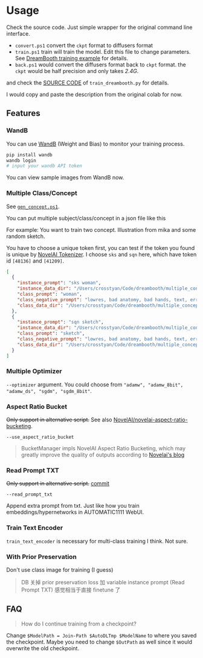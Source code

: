 # Usage

Check the source code. Just simple wrapper for the original command line interface.

- `convert.ps1` convert the `ckpt` format to diffusers format
- `train.ps1` train will train the model. Edit this file to change parameters. See [DreamBooth training example](https://github.com/ShivamShrirao/diffusers/tree/main/examples/dreambooth) for details.
- `back.ps1` would convert the diffusers format back to `ckpt` format. the `ckpt` would be half precision and only takes *2.4G*.

and check the [SOURCE CODE](https://github.com/CCRcmcpe/diffusers/blob/main/examples/dreambooth/train_dreambooth.py) of `train_dreambooth.py` for details.

I would copy and paste the description from the original colab for now.

## Features

### WandB

You can use [WandB](https://wandb.ai/) (Weight and Bias) to monitor your training process.

```bash
pip install wandb
wandb login
# input your wandb API token
```

You can view sample images from WandB now.

### Multiple Class/Concept

See [`gen_concept.ps1`](gen_concept.ps1).

You can put multiple subject/class/concept in a json file like this

For example: You want to train two concept. Illustration from mika and some random sketch.

You have to choose a unique token first, you can test if the token you found is unique by [NovelAI Tokenizer](https://novelai.net/tokenizer). I choose `sks` and `sqn` here, which have token id `[48136]` and `[41209]`.

```json
[
  {
    "instance_prompt": "sks woman",
    "instance_data_dir": "/Users/crosstyan/Code/dreambooth/multiple_concept/mika/inst",
    "class_prompt": "woman",
    "class_negative_prompt": "lowres, bad anatomy, bad hands, text, error, missing fingers, extra digit, fewer digits, cropped, worst quality, low quality, normal quality, jpeg artifacts, signature, watermark, username, blurry",
    "class_data_dir": "/Users/crosstyan/Code/dreambooth/multiple_concept/mika/class"
  },
  {
    "instance_prompt": "sqn sketch",
    "instance_data_dir": "/Users/crosstyan/Code/dreambooth/multiple_concept/sketch/inst",
    "class_prompt": "sketch",
    "class_negative_prompt": "lowres, bad anatomy, bad hands, text, error, missing fingers, extra digit, fewer digits, cropped, worst quality, low quality, normal quality, jpeg artifacts, signature, watermark, username, blurry",
    "class_data_dir": "/Users/crosstyan/Code/dreambooth/multiple_concept/sketch/class"
  }
]
```

### Multiple Optimizer

`--optimizer` argument. You could choose from `"adamw", "adamw_8bit", "adamw_ds", "sgdm", "sgdm_8bit"`.

### Aspect Ratio Bucket

~~Only support in alternative script.~~ See also [NovelAI/novelai-aspect-ratio-bucketing](https://github.com/NovelAI/novelai-aspect-ratio-bucketing/).

`--use_aspect_ratio_bucket` 

> BucketManager impls NovelAI Aspect Ratio Bucketing, which may greatly improve the quality of outputs according to [Novelai's blog](https://blog.novelai.net/novelai-improvements-on-stable-diffusion-e10d38db82ac)

### Read Prompt TXT

~~Only support in alternative script.~~ [commit](https://github.com/CCRcmcpe/diffusers/commit/91dc2ad80a35839ab1aa017224d5953712b3ae02)

`--read_prompt_txt`

Append extra prompt from txt. Just like how you train embeddings/hypernetworks in AUTOMATIC1111 WebUI.

### Train Text Encoder

`train_text_encoder` is necessary for multi-class training I think. Not sure.

### With Prior Preservation

Don't use class image for training (I guess)

> DB 关掉 prior preservation loss 加 variable instance prompt (Read Prompt TXT) 感觉相当于直接 finetune 了


## FAQ

> How do I continue training from a checkpoint?

Change `$ModelPath = Join-Path $AutoDLTmp $ModelName` to where you saved the checkpoint. Maybe you need to change `$OutPath` as well since it would overwrite the old checkpoint.
